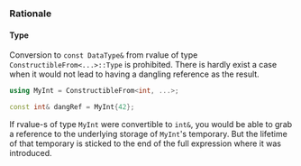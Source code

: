 ### Rationale

#### Type

Conversion to `const DataType&` from rvalue of type `ConstructibleFrom<...>::Type` is prohibited. There is hardly exist a case when it would not lead to having a dangling reference as the result.
```cpp
using MyInt = ConstructibleFrom<int, ...>;

const int& dangRef = MyInt{42};
```
If rvalue-s of type `MyInt` were convertible to `int&`, you would be able to grab a reference to the underlying storage
of `MyInt`'s temporary. But the lifetime of that temporary is sticked to the end of the full expression where it was introduced.
